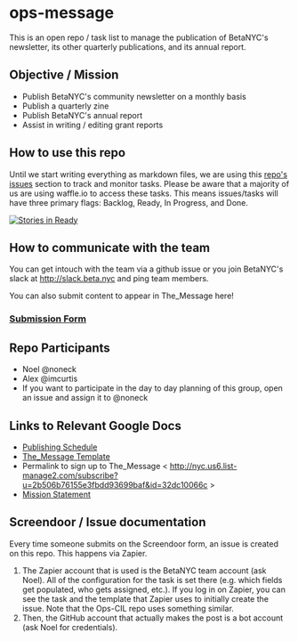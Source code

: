 
# ops-message
This is an open repo / task list to manage the publication of BetaNYC's newsletter, its other quarterly publications, and its annual report.

## Objective / Mission
 * Publish BetaNYC's community newsletter on a monthly basis
 * Publish a quarterly zine
 * Publish BetaNYC's annual report
 * Assist in writing / editing grant reports
 
## How to use this repo
Until we start writing everything as markdown files, we are using this [repo's issues](https://github.com/BetaNYC/ops-message/issues) section to track and monitor tasks. Please be aware that a majority of us are using waffle.io to access these tasks. This means issues/tasks will have three primary flags: Backlog, Ready, In Progress, and Done.

[![Stories in Ready](https://badge.waffle.io/BetaNYC/ops-message.png?label=ready&title=Ready)](https://waffle.io/BetaNYC/ops-message?utm_source=badge)

## How to communicate with the team
You can get intouch with the team via a github issue or you join BetaNYC's slack at http://slack.beta.nyc and ping team members.

You can also submit content to appear in The_Message here!

### [Submission Form](https://betanyc.forms.fm/the-message)

## Repo Participants
 * Noel @noneck
 * Alex @imcurtis
 * If you want to participate in the day to day planning of this group, open an issue and assign it to @noneck

## Links to Relevant Google Docs
 * [Publishing Schedule](https://docs.google.com/spreadsheets/d/18VQmLmpuLRbBUYGdh7cxdSqzGIztO2r630cCWrQktQA/edit?usp=sharing)
 * [The_Message Template](https://docs.google.com/document/d/1tQSCLjUQGj9kpKhZ2l5YmF2K0xgI9cqaYb79knrpcxs/edit?usp=sharing)
 * Permalink to sign up to The_Message  < http://nyc.us6.list-manage2.com/subscribe?u=2b506b76155e3fbdd93699baf&id=32dc10066c >
 * [Mission Statement](https://docs.google.com/document/d/1Y6ZuZNSM9TgNJq0c8cn9YtP_5PToWHsN-ZESMIAKuRo/edit)
 
## Screendoor / Issue documentation
Every time someone submits on the Screendoor form, an issue is created on this repo. This happens via Zapier.

1. The Zapier account that is used is the BetaNYC team account (ask Noel). All of the configuration for the task is set there (e.g. which fields get populated, who gets assigned, etc.). If you log in on Zapier, you can see the task and the template that Zapier uses to initially create the issue. Note that the Ops-CIL repo uses something similar.
2. Then, the GitHub account that actually makes the post is a bot account (ask Noel for credentials). 
